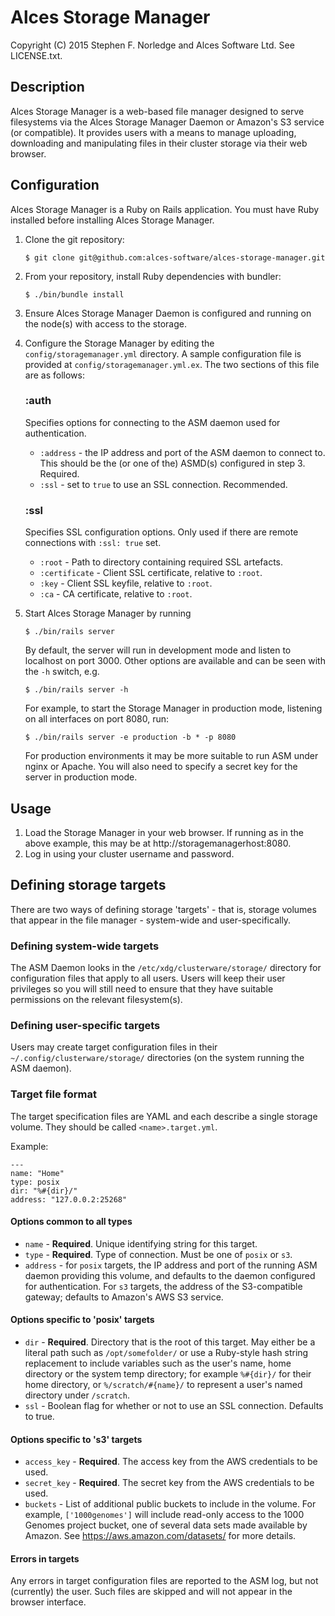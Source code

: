 # Alces Storage Manager
Copyright (C) 2015 Stephen F. Norledge and Alces Software Ltd. See LICENSE.txt.


## Description
Alces Storage Manager is a web-based file manager designed to serve filesystems
via the Alces Storage Manager Daemon or Amazon's S3 service (or compatible). It
provides users with a means to manage uploading, downloading and manipulating
files in their cluster storage via their web browser.

## Configuration
Alces Storage Manager is a Ruby on Rails application. You must have Ruby 
installed before installing Alces Storage Manager.

1. Clone the git repository:

   ```$ git clone git@github.com:alces-software/alces-storage-manager.git```

2. From your repository, install Ruby dependencies with bundler:

   ```$ ./bin/bundle install```

3. Ensure Alces Storage Manager Daemon is configured and running on the node(s)
   with access to the storage.

4. Configure the Storage Manager by editing the `config/storagemanager.yml`
directory. A sample configuration file is provided at 
`config/storagemanager.yml.ex`. The two sections of this file are as follows:

   ### :auth
   Specifies options for connecting to the ASM daemon used for authentication.
   * `:address` - the IP address and port of the ASM daemon to connect to. This
   should be the (or one of the) ASMD(s) configured in step 3. Required.
   * `:ssl` - set to `true` to use an SSL connection. Recommended.

   ### :ssl

   Specifies SSL configuration options. Only used if there are remote
   connections with `:ssl: true` set.

   * `:root` - Path to directory containing required SSL artefacts.
   * `:certificate` - Client SSL certificate, relative to `:root`.
   * `:key` - Client SSL keyfile, relative to `:root`.
   * `:ca` - CA certificate, relative to `:root`.

5. Start Alces Storage Manager by running 

   ```$ ./bin/rails server```
   
   By default, the server will run in development mode and listen to localhost
   on port 3000. Other options are available and can be seen with the `-h` 
   switch, e.g.
   
   ```$ ./bin/rails server -h```
   
   For example, to start the Storage Manager in production mode, listening on
   all interfaces on port 8080, run:
   
   ```$ ./bin/rails server -e production -b * -p 8080```
   
   For production environments it may be more suitable to run ASM under nginx
   or Apache. You will also need to specify a secret key for the server in 
   production mode.
 
## Usage
 1. Load the Storage Manager in your web browser. If running as in the above
 example, this may be at http://storagemanagerhost:8080.
 2. Log in using your cluster username and password.

## Defining storage targets
 
 There are two ways of defining storage 'targets' - that is, storage volumes
 that appear in the file manager - system-wide and user-specifically.
 
### Defining system-wide targets
 
 The ASM Daemon looks in the `/etc/xdg/clusterware/storage/` directory for
 configuration files that apply to all users. Users will keep their user
 privileges so you will still need to ensure that they have suitable
 permissions on the relevant filesystem(s).
 
### Defining user-specific targets
 
 Users may create target configuration files in their 
 `~/.config/clusterware/storage/` directories (on the system running the ASM
 daemon).
 
### Target file format
 
 The target specification files are YAML and each describe a single storage
 volume. They should be called `<name>.target.yml`.
 
 Example:
 
 ```
 ---
name: "Home"
type: posix
dir: "%#{dir}/"
address: "127.0.0.2:25268"
```

#### Options common to all types

* `name` - **Required**. Unique identifying string for this target.
* `type` - **Required**. Type of connection. Must be one of `posix` or `s3`.
* `address` - for `posix` targets, the IP address and port of the running ASM
daemon providing this volume, and defaults to the daemon configured for
authentication. For `s3` targets, the address of the S3-compatible gateway;
defaults to Amazon's AWS S3 service.

#### Options specific to 'posix' targets

* `dir` - **Required**. Directory that is the root of this target. May either be a literal
path such as `/opt/somefolder/` or use a Ruby-style hash string replacement
to include variables such as the user's name, home directory or the system temp
directory; for example `%#{dir}/` for their home directory, or 
`%/scratch/#{name}/` to represent a user's named directory under `/scratch`.
* `ssl` - Boolean flag for whether or not to use an SSL connection. Defaults to
true.

#### Options specific to 's3' targets

* `access_key` - **Required**. The access key from the AWS credentials to be used.
* `secret_key` - **Required**. The secret key from the AWS credentials to be used.
* `buckets` - List of additional public buckets to include in the volume. For
example, `['1000genomes']` will include read-only access to the 1000 Genomes
project bucket, one of several data sets made available by Amazon. See 
https://aws.amazon.com/datasets/ for more details.

#### Errors in targets

Any errors in target configuration files are reported to the ASM log, but not
(currently) the user. Such files are skipped and will not appear in the browser
interface.
